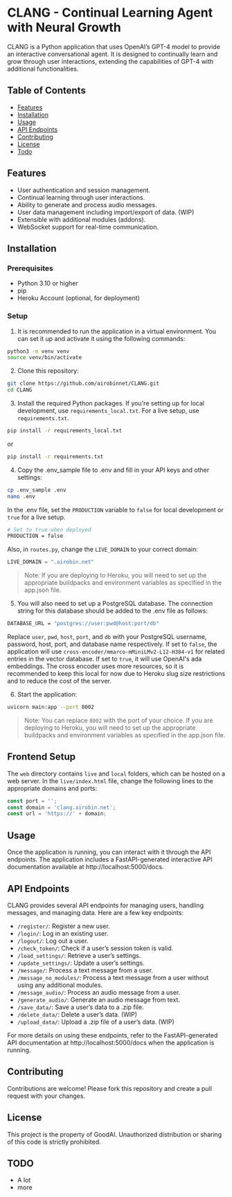 # CLANG - Continual Learning Agent with Neural Growth

CLANG is a Python application that uses OpenAI’s GPT-4 model to provide an interactive conversational agent. It is designed to continually learn and grow through user interactions, extending the capabilities of GPT-4 with additional functionalities.

## Table of Contents
- [Features](#features)
- [Installation](#installation)
- [Usage](#usage)
- [API Endpoints](#api-endpoints)
- [Contributing](#contributing)
- [License](#license)
- [Todo](#todo)

## Features
- User authentication and session management.
- Continual learning through user interactions.
- Ability to generate and process audio messages.
- User data management including import/export of data. (WIP)
- Extensible with additional modules (addons).
- WebSocket support for real-time communication.

## Installation
### Prerequisites
- Python 3.10 or higher
- pip
- Heroku Account (optional, for deployment)

### Setup
1. It is recommended to run the application in a virtual environment. You can set it up and activate it using the following commands:
```bash
python3 -m venv venv
source venv/bin/activate
```
2. Clone this repository:
```bash
git clone https://github.com/airobinnet/CLANG.git
cd CLANG
```
3. Install the required Python packages. If you're setting up for local development, use `requirements_local.txt`. For a live setup, use `requirements.txt`.
```bash
pip install -r requirements_local.txt
```
or
```bash
pip install -r requirements.txt
```
4. Copy the .env_sample file to .env and fill in your API keys and other settings:
```bash
cp .env_sample .env
nano .env
```
In the .env file, set the `PRODUCTION` variable to `false` for local development or `true` for a live setup.
```bash
# Set to true when deployed
PRODUCTION = false
```
Also, in `routes.py`, change the `LIVE_DOMAIN` to your correct domain:
```python
LIVE_DOMAIN = ".airobin.net"
```
> Note: If you are deploying to Heroku, you will need to set up the appropriate buildpacks and environment variables as specified in the app.json file.

5. You will also need to set up a PostgreSQL database. The connection string for this database should be added to the .env file as follows:
```bash
DATABASE_URL = "postgres://user:pwd@host:port/db"
```
Replace `user`, `pwd`, `host`, `port`, and `db` with your PostgreSQL username, password, host, port, and database name respectively.
If set to `false`, the application will use `cross-encoder/mmarco-mMiniLMv2-L12-H384-v1` for related entries in the vector database. If set to `true`, it will use OpenAI's ada embeddings. The cross encoder uses more resources, so it is recommended to keep this local for now due to Heroku slug size restrictions and to reduce the cost of the server.

6. Start the application:
```bash
uvicorn main:app --port 8002
```
> Note: You can replace `8002` with the port of your choice. If you are deploying to Heroku, you will need to set up the appropriate buildpacks and environment variables as specified in the app.json file.

## Frontend Setup
The `web` directory contains `live` and `local` folders, which can be hosted on a web server. In the `live/index.html` file, change the following lines to the appropriate domains and ports:
```javascript
const port = '';
const domain = 'clang.airobin.net';
const url = 'https://' + domain;
```

## Usage
Once the application is running, you can interact with it through the API endpoints. The application includes a FastAPI-generated interactive API documentation available at http://localhost:5000/docs.

## API Endpoints
CLANG provides several API endpoints for managing users, handling messages, and managing data. Here are a few key endpoints:

- `/register/`: Register a new user.
- `/login/`: Log in an existing user.
- `/logout/`: Log out a user.
- `/check_token/`: Check if a user’s session token is valid.
- `/load_settings/`: Retrieve a user’s settings.
- `/update_settings/`: Update a user’s settings.
- `/message/`: Process a text message from a user.
- `/message_no_modules/`: Process a text message from a user without using any additional modules.
- `/message_audio/`: Process an audio message from a user.
- `/generate_audio/`: Generate an audio message from text.
- `/save_data/`: Save a user’s data to a .zip file.
- `/delete_data/`: Delete a user’s data. (WIP)
- `/upload_data/`: Upload a .zip file of a user’s data. (WIP)

For more details on using these endpoints, refer to the FastAPI-generated API documentation at http://localhost:5000/docs when the application is running.

## Contributing
Contributions are welcome! Please fork this repository and create a pull request with your changes.

## License
This project is the property of GoodAI. Unauthorized distribution or sharing of this code is strictly prohibited.

## TODO
- A lot
- more